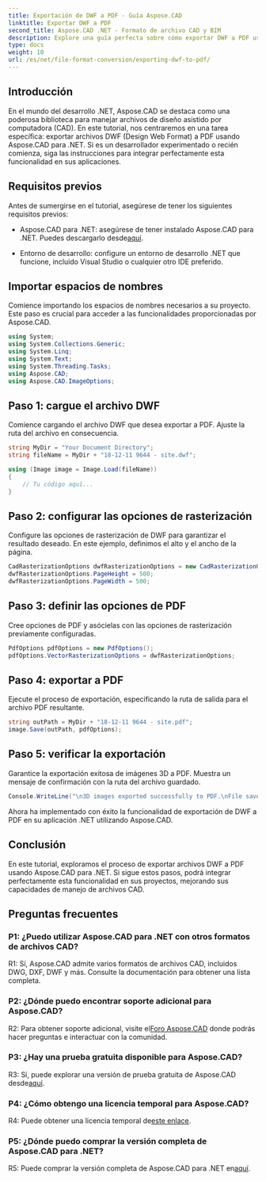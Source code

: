 ```yaml
---
title: Exportación de DWF a PDF - Guía Aspose.CAD
linktitle: Exportar DWF a PDF
second_title: Aspose.CAD .NET - Formato de archivo CAD y BIM
description: Explore una guía perfecta sobre cómo exportar DWF a PDF usando Aspose.CAD para .NET. Mejore sus capacidades de manejo de archivos CAD sin esfuerzo.
type: docs
weight: 10
url: /es/net/file-format-conversion/exporting-dwf-to-pdf/
---
```

## Introducción

En el mundo del desarrollo .NET, Aspose.CAD se destaca como una poderosa biblioteca para manejar archivos de diseño asistido por computadora (CAD). En este tutorial, nos centraremos en una tarea específica: exportar archivos DWF (Design Web Format) a PDF usando Aspose.CAD para .NET. Si es un desarrollador experimentado o recién comienza, siga las instrucciones para integrar perfectamente esta funcionalidad en sus aplicaciones.

## Requisitos previos

Antes de sumergirse en el tutorial, asegúrese de tener los siguientes requisitos previos:

-  Aspose.CAD para .NET: asegúrese de tener instalado Aspose.CAD para .NET. Puedes descargarlo desde[aquí](https://releases.aspose.com/cad/net/).

- Entorno de desarrollo: configure un entorno de desarrollo .NET que funcione, incluido Visual Studio o cualquier otro IDE preferido.

## Importar espacios de nombres

Comience importando los espacios de nombres necesarios a su proyecto. Este paso es crucial para acceder a las funcionalidades proporcionadas por Aspose.CAD.

```csharp
using System;
using System.Collections.Generic;
using System.Linq;
using System.Text;
using System.Threading.Tasks;
using Aspose.CAD;
using Aspose.CAD.ImageOptions;
```

## Paso 1: cargue el archivo DWF

Comience cargando el archivo DWF que desea exportar a PDF. Ajuste la ruta del archivo en consecuencia.

```csharp
string MyDir = "Your Document Directory";
string fileName = MyDir + "18-12-11 9644 - site.dwf";

using (Image image = Image.Load(fileName))
{
    // Tu código aquí...
}
```

## Paso 2: configurar las opciones de rasterización

Configure las opciones de rasterización de DWF para garantizar el resultado deseado. En este ejemplo, definimos el alto y el ancho de la página.

```csharp
CadRasterizationOptions dwfRasterizationOptions = new CadRasterizationOptions();
dwfRasterizationOptions.PageHeight = 500;
dwfRasterizationOptions.PageWidth = 500;
```

## Paso 3: definir las opciones de PDF

Cree opciones de PDF y asócielas con las opciones de rasterización previamente configuradas.

```csharp
PdfOptions pdfOptions = new PdfOptions();
pdfOptions.VectorRasterizationOptions = dwfRasterizationOptions;
```

## Paso 4: exportar a PDF

Ejecute el proceso de exportación, especificando la ruta de salida para el archivo PDF resultante.

```csharp
string outPath = MyDir + "18-12-11 9644 - site.pdf";
image.Save(outPath, pdfOptions);
```

## Paso 5: verificar la exportación

Garantice la exportación exitosa de imágenes 3D a PDF. Muestra un mensaje de confirmación con la ruta del archivo guardado.

```csharp
Console.WriteLine("\n3D images exported successfully to PDF.\nFile saved at " + MyDir);
```

Ahora ha implementado con éxito la funcionalidad de exportación de DWF a PDF en su aplicación .NET utilizando Aspose.CAD.

## Conclusión

En este tutorial, exploramos el proceso de exportar archivos DWF a PDF usando Aspose.CAD para .NET. Si sigue estos pasos, podrá integrar perfectamente esta funcionalidad en sus proyectos, mejorando sus capacidades de manejo de archivos CAD.

## Preguntas frecuentes

### P1: ¿Puedo utilizar Aspose.CAD para .NET con otros formatos de archivos CAD?

R1: Sí, Aspose.CAD admite varios formatos de archivos CAD, incluidos DWG, DXF, DWF y más. Consulte la documentación para obtener una lista completa.

### P2: ¿Dónde puedo encontrar soporte adicional para Aspose.CAD?

 R2: Para obtener soporte adicional, visite el[Foro Aspose.CAD](https://forum.aspose.com/c/cad/19) donde podrás hacer preguntas e interactuar con la comunidad.

### P3: ¿Hay una prueba gratuita disponible para Aspose.CAD?

 R3: Sí, puede explorar una versión de prueba gratuita de Aspose.CAD desde[aquí](https://releases.aspose.com/).

### P4: ¿Cómo obtengo una licencia temporal para Aspose.CAD?

 R4: Puede obtener una licencia temporal de[este enlace](https://purchase.aspose.com/temporary-license/).

### P5: ¿Dónde puedo comprar la versión completa de Aspose.CAD para .NET?

 R5: Puede comprar la versión completa de Aspose.CAD para .NET en[aquí](https://purchase.aspose.com/buy).